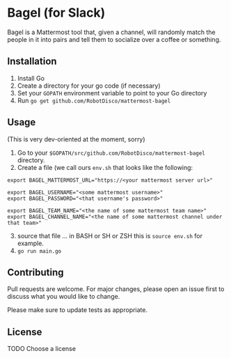 # Bagel (for Slack)

Bagel is a Mattermost tool that, given a channel, will randomly match the people in it into pairs and tell them to socialize over a coffee or something.
## Installation

1. Install Go
2. Create a directory for your go code (if necessary)
3. Set your `GOPATH` environment variable to point to your Go directory
4. Run `go get github.com/RobotDisco/mattermost-bagel`

## Usage

(This is very dev-oriented at the moment, sorry)

1. Go to your `$GOPATH/src/github.com/RobotDisco/mattermost-bagel` directory.
2. Create a file (we call ours `env.sh` that looks like the following:
```
export BAGEL_MATTERMOST_URL="https://<your mattermost server url>"

export BAGEL_USERNAME="<some mattermost username>"
export BAGEL_PASSWORD="<that username's password>"

export BAGEL_TEAM_NAME="<the name of some mattermost team name>"
export BAGEL_CHANNEL_NAME="<the name of some mattermost channel under that team>"
```
3. source that file ... in BASH or SH or ZSH this is `source env.sh` for example.
4. `go run main.go`

## Contributing
Pull requests are welcome. For major changes, please open an issue first to discuss what you would like to change.

Please make sure to update tests as appropriate.

## License
TODO Choose a license
